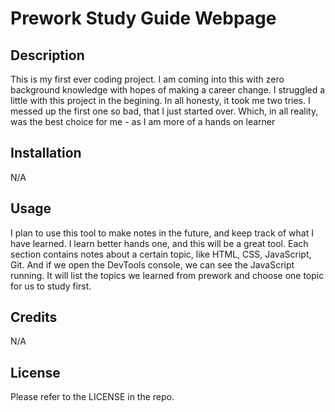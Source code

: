 # Prework Study Guide Webpage

## Description

This is my first ever coding project. I am coming into this with zero background knowledge with hopes of making a career change. I struggled a little with this project in the begining. In all honesty, it took me two tries. I messed up the first one so bad, that I just started over. Which, in all reality, was the best choice for me - as I am more of a hands on learner

## Installation

N/A

## Usage

I plan to use this tool to make notes in the future, and keep track of what I have learned. I learn better hands one, and this will be a great tool. Each section contains notes about a certain topic, like HTML, CSS, JavaScript, Git. And if we open the DevTools console, we can see the JavaScript running. It will list the topics we learned from prework and choose one topic for us to study first.

## Credits

N/A

## License

Please refer to the LICENSE in the repo.
